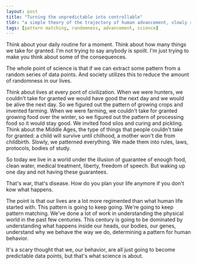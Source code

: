 ```yaml
---
layout: post
title: "Turning the unpredictable into controllable"
tldr: "a simple theory of the trajectory of human advancement, slowly reducing the uncertainty in our lives, from control over the physical world to control over our inner mental worlds."
tags: [pattern matching, randomness, advancement, science]
---
```


Think about your daily routine for a moment.
Think about how many things we take for granted.
I'm not trying to say anybody is spoilt. I'm just trying to make you think about some of the consequences.

The whole point of science is that if we can extract some pattern from a random series of data points. And society utilizes this to reduce the amount of randomness in our lives.

Think about lives at every pont of civilization. 
When we were hunters, we couldn't take for granted we would have good the next day and we would be alive the next day. So we figured out the pattern of growing crops and invented farming.
When we were farming, we couldn't take for granted growing food over the winter, so we figured out the pattern of processing food so it would stay good. We invited food silos and curing and pickling.
Think about the Middle Ages, the type of things that people couldn't take for granted: a child will survive until chilhood, a mother won't die from childbirth. Slowly, we patterned everything. We made them into rules, laws, protocols, bodies of study.

So today we live in a world under the illusion of guarantee of enough food, clean water, medical treatment, liberty, freedom of speech. But waking up one day and not having these guarantees.

That's war, that's disease. How do you plan your life anymore if you don't kow what happens.

The point is that our lives are a lot more regimented than what human life started with. This pattern is going to keep going. We're going to keep pattern matching.
We've done a lot of work in understanding the physical world in the past few centuries. This century is going to be dominated by understanding what happens inside our heads, our bodies, our genes, understand why we behave the way we do, determining a pattern for human behavior.

It's a scary thought that we, our behavior, are all just going to become predictable data points, but that's what science is about.



